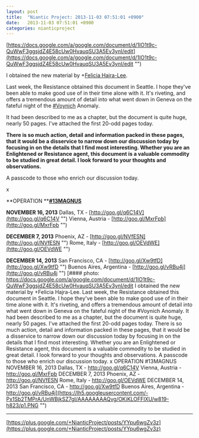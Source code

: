 ```yaml
---
layout: post
title:  "Niantic Project: 2013-11-03 07:51:01 +0900"
date:   2013-11-03 07:51:01 +0900
categories: nianticproject
---
```

[https://docs.google.com/a/google.com/document/d/1IO1t9c-QuWwF3ggsjdZ4E58cUw0HvauqSU3A5Ev3ynI/edit](https://docs.google.com/a/google.com/document/d/1IO1t9c-QuWwF3ggsjdZ4E58cUw0HvauqSU3A5Ev3ynI/edit "")

I obtained the new material by +[Felicia Hajra-Lee](https://plus.google.com/118344555717370644832 "").

Last week, the Resistance obtained this document in Seattle. I hope they've been able to make good use of in their time alone with it. It's riveting, and offers a tremendous amount of detail into what went down in Geneva on the fateful night of the [#Voynich](https://plus.google.com/s/%23Voynich "") Anomaly.

It had been described to me as a chapter, but the document is quite huge, nearly 50 pages. I've attached the first 20-odd pages today.

**There is so much action, detail and information packed in these pages, that it would be a disservice to narrow down our discussion today by focusing in on the details that I find most interesting. Whether you are an Enlightened or Resistance agent, this document is a valuable commodity to be studied in great detail. I look forward to your thoughts and observations.**

A passcode to those who enrich our discussion today.

x

**OPERATION ****[#13MAGNUS](https://plus.google.com/s/%2313MAGNUS "")**

**NOVEMBER 16, 2013**
Dallas, TX - [http://goo.gl/q6C14V](http://goo.gl/q6C14V "")
Vienna, Austria - [http://goo.gl/MxrFpb](http://goo.gl/MxrFpb "")

**DECEMBER 7, 2013**
Phoenix, AZ - [http://goo.gl/NVfESN](http://goo.gl/NVfESN "")
Rome, Italy - [http://goo.gl/OEVdWE](http://goo.gl/OEVdWE "")

**DECEMBER 14, 2013**
San Francisco, CA - [http://goo.gl/Xw9tfD](http://goo.gl/Xw9tfD "")
Buenos Aires, Argentina - [http://goo.gl/vRBu4j](http://goo.gl/vRBu4j "")
[#### photo: https://docs.google.com/a/google.com/document/d/1IO1t9c-QuWwF3ggsjdZ4E58cUw0HvauqSU3A5Ev3ynI/edit
I obtained the new material by +Felicia Hajra-Lee.
Last week, the Resistance obtained this document in Seattle. I hope they've been able to make good use of in their time alone with it. It's riveting, and offers a tremendous amount of detail into what went down in Geneva on the fateful night of the #Voynich Anomaly.
It had been described to me as a chapter, but the document is quite huge, nearly 50 pages. I've attached the first 20-odd pages today.
There is so much action, detail and information packed in these pages, that it would be a disservice to narrow down our discussion today by focusing in on the details that I find most interesting. Whether you are an Enlightened or Resistance agent, this document is a valuable commodity to be studied in great detail. I look forward to your thoughts and observations.
A passcode to those who enrich our discussion today.
x
OPERATION #13MAGNUS
NOVEMBER 16, 2013
Dallas, TX - http://goo.gl/q6C14V
Vienna, Austria - http://goo.gl/MxrFpb
DECEMBER 7, 2013
Phoenix, AZ - http://goo.gl/NVfESN
Rome, Italy - http://goo.gl/OEVdWE
DECEMBER 14, 2013
San Francisco, CA - http://goo.gl/Xw9tfD
Buenos Aires, Argentina - http://goo.gl/vRBu4j](https://lh5.googleusercontent.com/-Px1Sb2TMPrA/UnWBjkSZ7gI/AAAAAAAAQvg/OKiKLOFFIXU/w819-h823/p1.PNG "")
- - -
[https://plus.google.com/+NianticProject/posts/YYpu6wgZv3z](https://plus.google.com/+NianticProject/posts/YYpu6wgZv3z)
